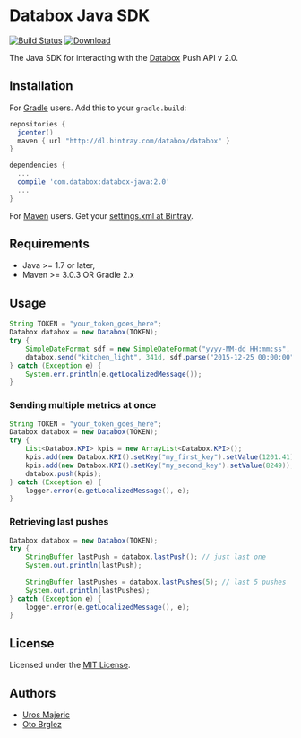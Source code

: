 # Databox Java SDK

[![Build Status][ci-master-image]][ci-master]
[![Download][download-image]][download]

The Java SDK for interacting with the [Databox](https://databox.com) Push API v 2.0.

## Installation

For [Gradle](http://gradle.org/) users. Add this to your `gradle.build`:

```gradle
repositories {
  jcenter()
  maven { url "http://dl.bintray.com/databox/databox" }
}

dependencies {
  ...
  compile 'com.databox:databox-java:2.0'
  ...
}
```

For [Maven](http://maven.org/) users. Get your [settings.xml at Bintray](https://bintray.com/databox/databox/databox-sdk/view).

## Requirements

* Java >= 1.7 or later,
* Maven >= 3.0.3 OR Gradle 2.x

## Usage

```java
String TOKEN = "your_token_goes_here";
Databox databox = new Databox(TOKEN);
try {
	SimpleDateFormat sdf = new SimpleDateFormat("yyyy-MM-dd HH:mm:ss", Locale.getDefault());
	databox.send("kitchen_light", 341d, sdf.parse("2015-12-25 00:00:00"));
} catch (Exception e) {
	System.err.println(e.getLocalizedMessage());
}
```

### Sending multiple metrics at once

```java
String TOKEN = "your_token_goes_here";
Databox databox = new Databox(TOKEN);
try {
	List<Databox.KPI> kpis = new ArrayList<Databox.KPI>();
	kpis.add(new Databox.KPI().setKey("my_first_key").setValue(1201.41));
	kpis.add(new Databox.KPI().setKey("my_second_key").setValue(8249));
	databox.push(kpis);
} catch (Exception e) {
	logger.error(e.getLocalizedMessage(), e);
}
```

### Retrieving last pushes

```java
Databox databox = new Databox(TOKEN);
try {
    StringBuffer lastPush = databox.lastPush(); // just last one
    System.out.println(lastPush);
    
    StringBuffer lastPushes = databox.lastPushes(5); // last 5 pushes
    System.out.println(lastPushes);    
} catch (Exception e) {
	logger.error(e.getLocalizedMessage(), e);
}
```

## License

Licensed under the [MIT License](LICENSE).

## Authors

- [Uros Majeric](http://github.com/umajeric)
- [Oto Brglez](http://github.com/otobrglez)

[ci-master]: https://travis-ci.org/databox/databox-java
[ci-master-image]: https://travis-ci.org/databox/databox-java.svg?branch=master
[download]: https://bintray.com/databox/databox/databox-sdk/_latestVersion
[download-image]: https://api.bintray.com/packages/databox/databox/databox-sdk/images/download.svg
